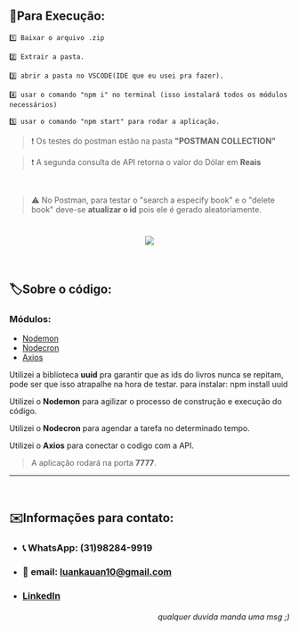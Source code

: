 
<!-- Para melhor vizualização no Visual Studio Code, apertar Ctrl + Shift + V -->
<!-- Para melhor vizualização no Visual Studio Code, apertar Ctrl + Shift + V -->
<!-- Para melhor vizualização no Visual Studio Code, apertar Ctrl + Shift + V -->
<!-- Para melhor vizualização no Visual Studio Code, apertar Ctrl + Shift + V -->
<!-- Para melhor vizualização no Visual Studio Code, apertar Ctrl + Shift + V -->


<br />

## 📁**Para Execução:**

    1️⃣ Baixar o arquivo .zip

    2️⃣ Extrair a pasta. 

    3️⃣ abrir a pasta no VSCODE(IDE que eu usei pra fazer).

    4️⃣ usar o comando "npm i" no terminal (isso instalará todos os módulos necessários) 

    5️⃣ usar o comando "npm start" para rodar a aplicação.

> ❗️ Os testes do postman estão na pasta **"POSTMAN COLLECTION"**

> ❗️ A segunda consulta de API retorna o valor do Dólar em **Reais**

<br />

> ⚠️ No Postman, para testar o "search a especify book" e o "delete book" deve-se **atualizar o id** pois ele é gerado aleatoriamente.
 <h1 align="center"><img src='https://ik.imagekit.io/AlvesLuan/idInsert__3kZcDven.png?ik-sdk-version=javascript-1.4.3&updatedAt=1664690898964'> </h1>




<br />


## 🏷️**Sobre o código:**
### Módulos:
- [Nodemon](https://www.npmjs.com/package/nodemon)
- [Nodecron](https://www.npmjs.com/package/node-cron)
- [Axios](https://www.npmjs.com/package/axios)


Utilizei a biblioteca **uuid** pra garantir que as ids do livros nunca se repitam, pode ser que isso atrapalhe na hora de testar.
para instalar: npm install uuid
 
Utilizei o **Nodemon** para agilizar o processo de construção e execução do código.

Utilizei o **Nodecron** para agendar a tarefa no determinado tempo.

Utilizei o **Axios** para conectar o codigo com a API.



> A aplicação rodará na porta **7777**.

---

<br />

## ✉️**Informações para contato:**
+ ### 📞 **WhatsApp:** (31)98284-9919
+ ### 📩 **email:** luankauan10@gmail.com
+ ### **[LinkedIn](https://www.linkedin.com/in/luan-kauan-alves-31b057239/)**
<h6 align="right"> qualquer duvida manda uma msg ;) </h6>

